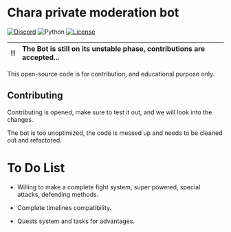 # Chara private moderation bot

[![Discord](https://img.shields.io/discord/817437132397871135?logo=discord&style=for-the-badge)](https://discord.gg/FQYVpuNz4Q)
![Python](https://img.shields.io/badge/Python-3.10.1-blue?style=for-the-badge)
[![License](https://img.shields.io/github/license/theblobscp/undertale-rpg?style=for-the-badge)](https://github.com/Undertale-RPG/Chara/blob/master/LICENSE.md)

| :bangbang: | The Bot is still on its unstable phase, contributions are accepted... |
|:----------:|:----------------------------------------------------------------------|

This open-source code is for contribution, and educational purpose only.

## Contributing

Contributing is opened, make sure to test it out, and we will look into the changes.

The bot is too unoptimized, the code is messed up and needs to be cleaned out and refactored. 

# **To Do List**

- Willing to make a complete fight system, super powered, special attacks, defending methods.

- Complete timelines compatibility.

- Quests system and tasks for advantages.